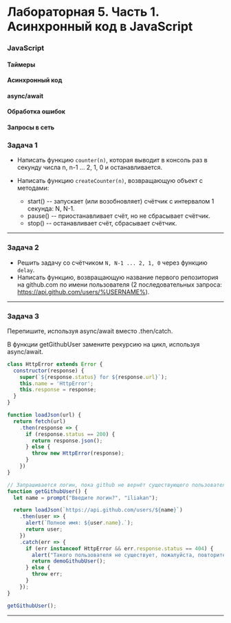 # Лабораторная 5. Часть 1. Асинхронный код в JavaScript

### JavaScript
#### Таймеры
#### Асинхронный код
#### async/await
#### Обработка ошибок
#### Запросы в сеть


### Задача 1

* Написать функцию `counter(n)`, которая выводит в консоль раз в секунду числа n, n-1 ... 2, 1, 0 и останавливается.

* Написать функцию `createCounter(n)`, возвращающую объект с методами:
    * start() -- запускает (или возобновляет) счётчик c интервалом 1 секунда: N, N-1.
    * pause() -- приостанавливает счёт, но не сбрасывает счётчик.
    * stop() -- останавливает счёт, сбрасывает счётчик.

---

### Задача 2

* Решить задачу со счётчиком `N, N-1 ... 2, 1, 0` через функцию `delay`.
* Написать функцию, возвращающую название первого репозитория на github.com по имени пользователя
  (2 последовательных запроса: https://api.github.com/users/%USERNAME%).

---

### Задача 3

Перепишите, используя async/await вместо .then/catch.

В функции getGithubUser замените рекурсию на цикл, используя async/await.

```js
class HttpError extends Error {
  constructor(response) {
    super(`${response.status} for ${response.url}`);
    this.name = 'HttpError';
    this.response = response;
  }
}

function loadJson(url) {
  return fetch(url)
    .then(response => {
      if (response.status == 200) {
        return response.json();
      } else {
        throw new HttpError(response);
      }
    })
}

// Запрашивается логин, пока github не вернёт существующего пользователя.
function getGithubUser() {
  let name = prompt("Введите логин?", "iliakan");

  return loadJson(`https://api.github.com/users/${name}`)
    .then(user => {
      alert(`Полное имя: ${user.name}.`);
      return user;
    })
    .catch(err => {
      if (err instanceof HttpError && err.response.status == 404) {
        alert("Такого пользователя не существует, пожалуйста, повторите ввод.");
        return demoGithubUser();
      } else {
        throw err;
      }
    });
}

getGithubUser();
```

---
